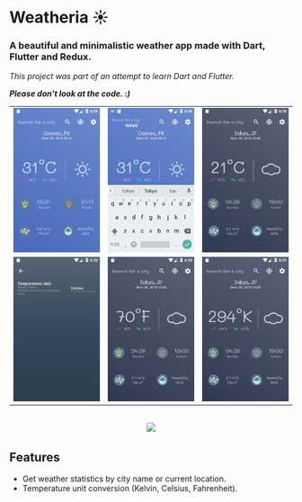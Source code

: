 # Weatheria ☀️

### A beautiful and minimalistic weather app made with Dart, Flutter and Redux.

*This project was part of an attempt to learn Dart and Flutter.*

***Please don't look at the code. :)***


|   |   |   |
|---|---|---|
|![](screenshots/1.png)|![](screenshots/2.png)|![](screenshots/3.png)|
|![](screenshots/4.png)|![](screenshots/5.png)|![](screenshots/6.png)|

<br>
<center>
<img src="https://i.imgur.com/cvdjPim.gif"></img>
</center>

## Features

 * Get weather statistics by city name or current location.
 * Temperature unit conversion (Kelvin, Celsius, Fahrenheit).